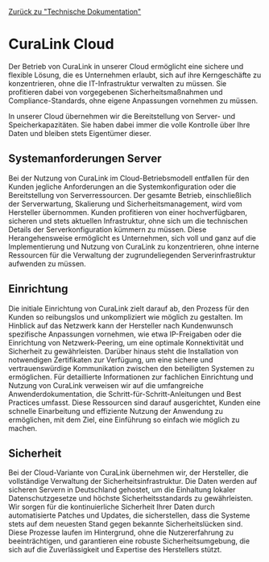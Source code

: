 [Zurück zu "Technische Dokumentation"](Technische_Dokumentation.md)

# CuraLink Cloud

Der Betrieb von CuraLink in unserer Cloud ermöglicht eine sichere und flexible Lösung, die es Unternehmen erlaubt, sich auf ihre Kerngeschäfte zu konzentrieren, ohne die IT-Infrastruktur verwalten zu müssen. Sie profitieren dabei von vorgegebenen Sicherheitsmaßnahmen und Compliance-Standards, ohne eigene Anpassungen vornehmen zu müssen.

In unserer Cloud übernehmen wir die Bereitstellung von Server- und Speicherkapazitäten. Sie haben dabei immer die volle Kontrolle über Ihre Daten und bleiben stets Eigentümer dieser.

## Systemanforderungen Server

Bei der Nutzung von CuraLink im Cloud-Betriebsmodell entfallen für den Kunden jegliche Anforderungen an die Systemkonfiguration oder die Bereitstellung von Serverressourcen. Der gesamte Betrieb, einschließlich der Serverwartung, Skalierung und Sicherheitsmanagement, wird vom Hersteller übernommen. Kunden profitieren von einer hochverfügbaren, sicheren und stets aktuellen Infrastruktur, ohne sich um die technischen Details der Serverkonfiguration kümmern zu müssen. Diese Herangehensweise ermöglicht es Unternehmen, sich voll und ganz auf die Implementierung und Nutzung von CuraLink zu konzentrieren, ohne interne Ressourcen für die Verwaltung der zugrundeliegenden Serverinfrastruktur aufwenden zu müssen.

## Einrichtung

Die initiale Einrichtung von CuraLink zielt darauf ab, den Prozess für den Kunden so reibungslos und unkompliziert wie möglich zu gestalten. Im Hinblick auf das Netzwerk kann der Hersteller nach Kundenwunsch spezifische Anpassungen vornehmen, wie etwa IP-Freigaben oder die Einrichtung von Netzwerk-Peering, um eine optimale Konnektivität und Sicherheit zu gewährleisten. Darüber hinaus steht die Installation von notwendigen Zertifikaten zur Verfügung, um eine sichere und vertrauenswürdige Kommunikation zwischen den beteiligten Systemen zu ermöglichen. Für detaillierte Informationen zur fachlichen Einrichtung und Nutzung von CuraLink verweisen wir auf die umfangreiche Anwenderdokumentation, die Schritt-für-Schritt-Anleitungen und Best Practices umfasst. Diese Ressourcen sind darauf ausgerichtet, Kunden eine schnelle Einarbeitung und effiziente Nutzung der Anwendung zu ermöglichen, mit dem Ziel, eine Einführung so einfach wie möglich zu machen.

## Sicherheit

Bei der Cloud-Variante von CuraLink übernehmen wir, der Hersteller, die vollständige Verwaltung der Sicherheitsinfrastruktur. Die Daten werden auf sicheren Servern in Deutschland gehostet, um die Einhaltung lokaler Datenschutzgesetze und höchste Sicherheitsstandards zu gewährleisten. Wir sorgen für die kontinuierliche Sicherheit Ihrer Daten durch automatisierte Patches und Updates, die sicherstellen, dass die Systeme stets auf dem neuesten Stand gegen bekannte Sicherheitslücken sind. Diese Prozesse laufen im Hintergrund, ohne die Nutzererfahrung zu beeinträchtigen, und garantieren eine robuste Sicherheitsumgebung, die sich auf die Zuverlässigkeit und Expertise des Herstellers stützt.

